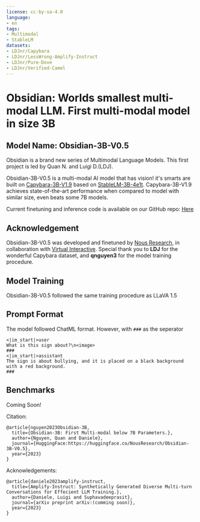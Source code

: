 ```yaml
---
license: cc-by-sa-4.0
language:
- en
tags:
- Multimodal
- StableLM
datasets:
- LDJnr/Capybara
- LDJnr/LessWrong-Amplify-Instruct
- LDJnr/Pure-Dove
- LDJnr/Verified-Camel
---
```


# Obsidian: Worlds smallest multi-modal LLM. First multi-modal model in size 3B

## Model Name: Obsidian-3B-V0.5

Obsidian is a brand new series of Multimodal Language Models. This first project is led by Quan N. and Luigi D.(LDJ).

Obsidian-3B-V0.5 is a multi-modal AI model that has vision! it's smarts are built on [Capybara-3B-V1.9](https://huggingface.co/NousResearch/Capybara-3B-V1.9) based on [StableLM-3B-4e1t](https://huggingface.co/stabilityai/stablelm-3b-4e1t). Capybara-3B-V1.9 achieves state-of-the-art performance when compared to model with similar size, even beats some 7B models.

Current finetuning and inference code is available on our GitHub repo: [Here](https://github.com/NousResearch/Obsidian)

## Acknowledgement

Obsidian-3B-V0.5 was developed and finetuned by [Nous Research](https://huggingface.co/NousResearch), in collaboration with [Virtual Interactive](https://huggingface.co/vilm).
Special thank you to **LDJ** for the wonderful Capybara dataset, and **qnguyen3** for the model training procedure.
## Model Training

Obsidian-3B-V0.5 followed the same training procedure as LLaVA 1.5

## Prompt Format

The model followed ChatML format. However, with `###` as the seperator

```
<|im_start|>user
What is this sign about?\n<image>
###
<|im_start|>assistant
The sign is about bullying, and it is placed on a black background with a red background.
###
```

## Benchmarks

Coming Soon!


Citation:

```
@article{nguyen2023Obsidian-3B,
  title={Obsidian-3B: First Multi-modal below 7B Parameters.},
  author={Nguyen, Quan and Daniele},
  journal={HuggingFace:https://huggingface.co/NousResearch/Obsidian-3B-V0.5},
  year={2023}
}
```

Acknowledgements:

```
@article{daniele2023amplify-instruct,
  title={Amplify-Instruct: Synthetically Generated Diverse Multi-turn Conversations for Effecient LLM Training.},
  author={Daniele, Luigi and Suphavadeeprasit},
  journal={arXiv preprint arXiv:(comming soon)},
  year={2023}
}
```
